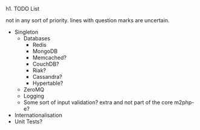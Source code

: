 h1. TODO List

not in any sort of priority. lines with question marks are uncertain.

- Singleton
    - Databases
        - Redis
        - MongoDB
        - Memcached?
        - CouchDB?
        - Riak?
        - Cassandra?
        - Hypertable?
    - ZeroMQ
    - Logging
    - Some sort of input validation? extra and not part of the core m2php-e?
- Internationalisation
- Unit Tests?

